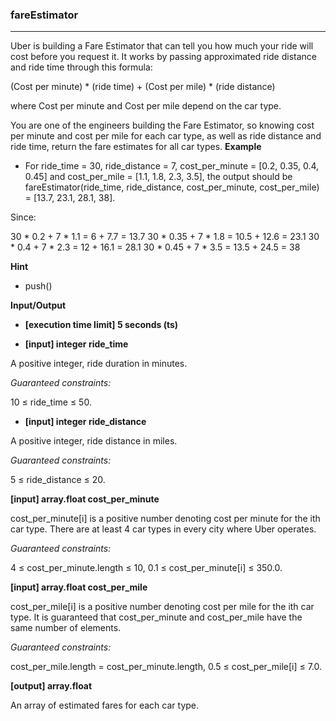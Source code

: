 ### fareEstimator
---
Uber is building a Fare Estimator that can tell you how much your ride will cost before you request it. It works by passing approximated ride distance and ride time through this formula:

(Cost per minute) * (ride time) + (Cost per mile) * (ride distance)

where Cost per minute and Cost per mile depend on the car type.

You are one of the engineers building the Fare Estimator, so knowing cost per minute and cost per mile for each car type, as well as ride distance and ride time, return the fare estimates for all car types.
**Example**

- For
ride_time = 30,
ride_distance = 7,
cost_per_minute = [0.2, 0.35, 0.4, 0.45] and
cost_per_mile = [1.1, 1.8, 2.3, 3.5], the output should be
fareEstimator(ride_time, ride_distance, cost_per_minute, cost_per_mile) = [13.7, 23.1, 28.1, 38].

Since:

30 * 0.2 + 7 * 1.1 = 6 + 7.7 = 13.7
30 * 0.35 + 7 * 1.8 = 10.5 + 12.6 = 23.1
30 * 0.4 + 7 * 2.3 = 12 + 16.1 = 28.1
30 * 0.45 + 7 * 3.5 = 13.5 + 24.5 = 38

**Hint**
-   push()

**Input/Output**

- **[execution time limit] 5 seconds (ts)**

- **[input] integer ride_time**

A positive integer, ride duration in minutes.

*Guaranteed constraints:*

10 ≤ ride_time ≤ 50.

- **[input] integer ride_distance**

A positive integer, ride distance in miles.

*Guaranteed constraints:*

5 ≤ ride_distance ≤ 20.

**[input] array.float cost_per_minute**

cost_per_minute[i] is a positive number denoting cost per minute for the ith car type. There are at least 4 car types in every city where Uber operates.

*Guaranteed constraints:*

4 ≤ cost_per_minute.length ≤ 10,
0.1 ≤ cost_per_minute[i] ≤ 350.0.

**[input] array.float cost_per_mile**

cost_per_mile[i] is a positive number denoting cost per mile for the ith car type. It is guaranteed that cost_per_minute and cost_per_mile have the same number of elements.

*Guaranteed constraints:*

cost_per_mile.length = cost_per_minute.length,
0.5 ≤ cost_per_mile[i] ≤ 7.0.

**[output] array.float**

An array of estimated fares for each car type.
